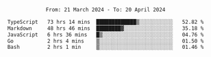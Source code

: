 <div align="center">
<p style="text-align: center;">
<!--START_SECTION:waka-->

```txt
From: 21 March 2024 - To: 20 April 2024

TypeScript   73 hrs 14 mins  █████████████▒░░░░░░░░░░░   52.82 %
Markdown     48 hrs 46 mins  ████████▓░░░░░░░░░░░░░░░░   35.18 %
JavaScript   6 hrs 36 mins   █▒░░░░░░░░░░░░░░░░░░░░░░░   04.76 %
Go           2 hrs 4 mins    ▒░░░░░░░░░░░░░░░░░░░░░░░░   01.50 %
Bash         2 hrs 1 min     ▒░░░░░░░░░░░░░░░░░░░░░░░░   01.46 %
```

<!--END_SECTION:waka-->
</p>
</div>
